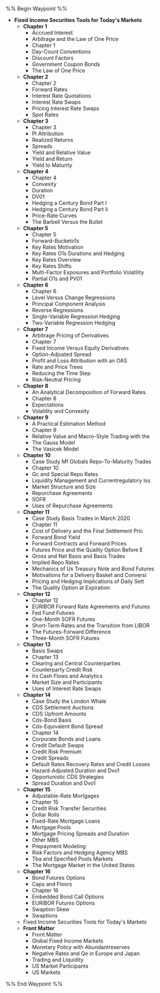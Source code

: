 %% Begin Waypoint %%
- **Fixed Income Securities Tools for Today's Markets**
	- **Chapter 1**
		- Accrued Interest
		- Arbitrage and the Law of One Price
		- Chapter 1
		- Day-Count Conventions
		- Discount Factors
		- Government Coupon Bonds
		- The Law of One Price
	- **Chapter 2**
		- Chapter 2
		- Forward Rates
		- Interest Rate Quotations
		- Interest Rate Swaps
		- Pricing Interest Rate Swaps
		- Spot Rates
	- **Chapter 3**
		- Chapter 3
		- Pl Attribution
		- Realized Returns
		- Spreads
		- Yield and Relative Value
		- Yield and Return
		- Yield to Maturity
	- **Chapter 4**
		- Chapter 4
		- Convexity
		- Duration
		- DV01
		- Hedging a Century Bond Part I
		- Hedging a Century Bond Part Ii
		- Price-Rate Curves
		- The Barbell Versus the Bullet
	- **Chapter 5**
		- Chapter 5
		- Forward-Bucketo1s
		- Key Rates Motivation
		- Key Rates O1s Durations and Hedging
		- Key Rates Overview
		- Key Rates Shifts
		- Multi-Factor Exposures and Portfolio Volatility
		- Partial O1s and PV01
	- **Chapter 6**
		- Chapter 6
		- Level Versus Change Regressions
		- Principal Component Analysis
		- Reverse Regressions
		- Single-Variable Regression Hedging
		- Two-Variable Regression Hedging
	- **Chapter 7**
		- Arbitrage Pricing of Derivatives
		- Chapter 7
		- Fixed Income Versus Equity Derivatives
		- Option-Adjusted Spread
		- Profit and Loss Attribution with an OAS
		- Rate and Price Trees
		- Reducing the Time Step
		- Risk-Neutral Pricing
	- **Chapter 8**
		- An Analytical Decomposition of Forward Rates
		- Chapter 8
		- Expectations
		- Volatility and Convexity
	- **Chapter 9**
		- A Practical Estimation Method
		- Chapter 9
		- Relative Value and Macro-Style Trading with the
		- The Gauss Model
		- The Vasicek Model
	- **Chapter 10**
		- Case Study Mf Globals Repo-To-Maturity Trades
		- Chapter 10
		- Gc and Special Repo Rates
		- Liquidity Management and Currentregulatory Iss
		- Market Structure and Size
		- Repurchase Agreements
		- SOFR
		- Uses of Repurchase Agreements
	- **Chapter 11**
		- Case Study Basis Trades in March 2020
		- Chapter 11
		- Cost of Delivery and the Final Settlement Pric
		- Forward Bond Yield
		- Forward Contracts and Forward Prices
		- Futures Price and the Quality Option Before E
		- Gross and Net Basis and Basis Trades
		- Implied Repo Rates
		- Mechanics of Us Treasury Note and Bond Futures
		- Motivations for a Delivery Basket and Conversi
		- Pricing and Hedging Implications of Daily Sett
		- The Quality Option at Expiration
	- **Chapter 12**
		- Chapter 12
		- EURIBOR Forward Rate Agreements and Futures
		- Fed Fund Futures
		- One-Month SOFR Futures
		- Short-Term Rates and the Transition from LIBOR
		- The Futures-Forward Difference
		- Three-Month SOFR Futures
	- **Chapter 13**
		- Basis Swaps
		- Chapter 13
		- Clearing and Central Counterparties
		- Counterparty Credit Risk
		- Irs Cash Flows and Analytics
		- Market Size and Participants
		- Uses of Interest Rate Swaps
	- **Chapter 14**
		- Case Study the London Whale
		- CDS Settlement Auctions
		- CDS Upfront Amounts
		- Cds-Bond Basis
		- Cds-Equivalent Bond Spread
		- Chapter 14
		- Corporate Bonds and Loans
		- Credit Default Swaps
		- Credit Risk Premium
		- Credit Spreads
		- Default Rates Recovery Rates and Credit Losses
		- Hazard-Adjusted Duration and Dvo1
		- Opportunistic CDS Strategies
		- Spread Duration and Dvo1
	- **Chapter 15**
		- Adjustable-Rate Mortgages
		- Chapter 15
		- Credit Risk Transfer Securities
		- Dollar Rolls
		- Fixed-Rate Mortgage Loans
		- Mortgage Pools
		- Mortgage Pricing Spreads and Duration
		- Other MBS
		- Prepayment Modeling
		- Risk Factors and Hedging Agency MBS
		- Tba and Specified Pools Markets
		- The Mortgage Market in the United States
	- **Chapter 16**
		- Bond Futures Options
		- Caps and Floors
		- Chapter 16
		- Embedded Bond Call Options
		- EURIBOR Futures Options
		- Swaption Skew
		- Swaptions
	- Fixed Income Securities Tools for Today's Markets
	- **Front Matter**
		- Front Matter
		- Global Fixed Income Markets
		- Monetary Policy with Abundantreserves
		- Negative Rates and Qe in Europe and Japan
		- Trading and Liquidity
		- US Market Participants
		- US Markets

%% End Waypoint %%
